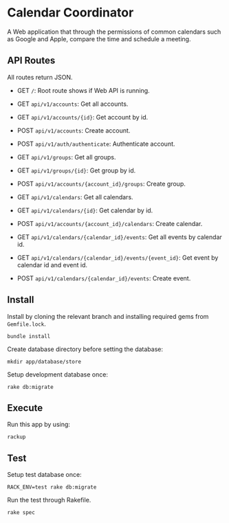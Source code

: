 # Calendar Coordinator

A Web application that through the permissions of common calendars such as Google and Apple, compare the time and schedule a meeting.

## API Routes

All routes return JSON.

- GET `/`: Root route shows if Web API is running.

- GET `api/v1/accounts`: Get all accounts.
- GET `api/v1/accounts/{id}`: Get account by id.
- POST `api/v1/accounts`: Create account.

- POST `api/v1/auth/authenticate`: Authenticate account.

- GET `api/v1/groups`: Get all groups.
- GET `api/v1/groups/{id}`: Get group by id.
- POST `api/v1/accounts/{account_id}/groups`: Create group.

- GET `api/v1/calendars`: Get all calendars.
- GET `api/v1/calendars/{id}`: Get calendar by id.
- POST `api/v1/accounts/{account_id}/calendars`: Create calendar.

- GET `api/v1/calendars/{calendar_id}/events`: Get all events by calendar id.
- GET `api/v1/calendars/{calendar_id}/events/{event_id}`: Get event by calendar id and event id.
- POST `api/v1/calendars/{calendar_id}/events`: Create event.

## Install

Install by cloning the relevant branch and installing required gems from `Gemfile.lock`.

```
bundle install
```

Create database directory before setting the database:

```
mkdir app/database/store
```

Setup development database once:

```
rake db:migrate
```

## Execute

Run this app by using:

```
rackup
```

## Test

Setup test database once:

```
RACK_ENV=test rake db:migrate
```

Run the test through Rakefile.

```
rake spec
```
